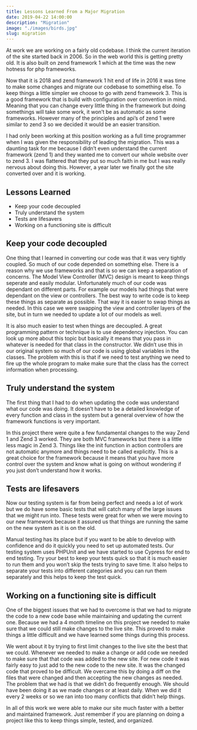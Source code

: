 ```yaml
---
title: Lessons Learned From a Major Migration
date: 2019-04-22 14:00:00
description: "Migration"
image: "./images/birds.jpg"
slug: migration
---
```


At work we are working on a fairly old codebase. I think the current iteration of the site started back in 2006. So in the web world this is getting pretty old. It is also built on zend framework 1 which at the time was the new hotness for php frameworks.

Now that it is 2018 and zend framework 1 hit end of life in 2016 it was time to make some changes and migrate our codebase to something else. To keep things a little simpler we choose to go with zend framework 3. This is a good framework that is build with configuration over convention in mind. Meaning that you can change every little thing in the framework but doing somethings will take some work, it won’t be as automatic as some frameworks. However many of the principles and api’s of zend 1 were similar to zend 3 so we decided it would be an easier transition.

I had only been working at this position working as a full time programmer when I was given the responsibility of leading the migration. This was a daunting task for me because I didn’t even understand the current framework (zend 1) and they wanted me to convert our whole website over to zend 3. I was flattered that they put so much faith in me but I was really nervous about doing this. However, a year later we finally got the site converted over and it is working.

## Lessons Learned
* Keep your code decoupled
* Truly understand the system
* Tests are lifesavers
* Working on a functioning site is difficult

## Keep your code decoupled
One thing that I learned in converting our code was that it was very tightly coupled. So much of our code depended on something else. There is a reason why we use frameworks and that is so we can keep a separation of concerns. The Model View Controller (MVC) design is meant to keep things seperate and easily modular. Unfortunately much of our code was dependant on different parts. For example our models had things that were dependant on the view or controllers. The best way to write code is to keep these things as separate as possible. That way it is easier to swap things as needed. In this case we were swapping the view and controller layers of the site, but in turn we needed to update a lot of our models as well.

It is also much easier to test when things are decoupled. A great programming pattern or technique is to use dependency injection. You can look up more about this topic but basically it means that you pass in whatever is needed for that class in the constructor. We didn’t use this in our original system so much of our code is using global variables in the classes. The problem with this is that if we need to test anything we need to fire up the whole program to make make sure that the class has the correct information when processing.

## Truly understand the system
The first thing that I had to do when updating the code was understand what our code was doing. It doesn’t have to be a detailed knowledge of every function and class in the system but a general overview of how the framework functions is very important.

In this project there were quite a few fundamental changes to the way Zend 1 and Zend 3 worked. They are both MVC frameworks but there is a little less magic in Zend 3. Things like the init function in action controllers are not automatic anymore and things need to be called explicitly. This is a great choice for the framework because it means that you have more control over the system and know what is going on without wondering if you just don’t understand how it works.

## Tests are lifesavers
Now our testing system is far from being perfect and needs a lot of work but we do have some basic tests that will catch many of the large issues that we might run into. These tests were great for when we were moving to our new framework because it assured us that things are running the same on the new system as it is on the old.

Manual testing has its place but if you want to be able to develop with confidence and do it quickly you need to set up automated tests. Our testing system uses PHPUnit and we have started to use Cypress for end to end testing. Try your best to keep your tests quick so that it is much easier to run them and you won’t skip the tests trying to save time. It also helps to separate your tests into different categories and you can run them separately and this helps to keep the test quick.

## Working on a functioning site is difficult
One of the biggest issues that we had to overcome is that we had to migrate the code to a new code base while maintaining and updating the current one. Because we had a 4 month timeline on this project we needed to make sure that we could still make changes to the live site. This proved to make things a little difficult and we have learned some things during this process.

We went about it by trying to first limit changes to the live site the best that we could. Whenever we needed to make a change or add code we needed to make sure that that code was added to the new site. For new code it was fairly easy to just add to the new code to the new site. It was the changed code that proved to be difficult. We overcame this by doing a diff on the files that were changed and then accepting the new changes as needed. The problem that we had is that we didn’t do frequently enough. We should have been doing it as we made changes or at least daily. When we did it every 2 weeks or so we ran into too many conflicts that didn’t help things.

In all of this work we were able to make our site much faster with a better and maintained framework. Just remember if you are planning on doing a project like this to keep things simple, tested, and organized.